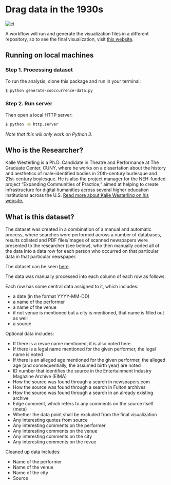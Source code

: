 # Drag data in the 1930s

[![ci](https://github.com/kallewesterling/drag-data-1930s/actions/workflows/cy.yml/badge.svg)](https://github.com/kallewesterling/drag-data-1930s/actions/workflows/cy.yml)

A workflow will run and generate the visualization files in a different repository, so to see the final visualization, visit [this website](https://kallewesterling.github.io/drag-network/).

## Running on local machines

### Step 1. Processing dataset

To run the analysis, clone this package and run in your terminal:

```sh
$ python generate-cooccurrence-data.py
```

### Step 2. Run server

Then open a local HTTP server:

```sh
$ python -m http.server
```

_Note that this will only work on Python 3._

## Who is the Researcher?

Kalle Westerling is a Ph.D. Candidate in Theatre and Performance at The Graduate Center, CUNY, where he works on a dissertation about the history and aesthetics of male-identified bodies in 20th-century burlesque and 21st-century boylesque. He is also the project manager for the NEH-funded project “Expanding Communities of Practice,” aimed at helping to create infrastructure for digital humanities across several higher education institutions across the U.S. [Read more about Kalle Westerling on his website.](https://westerling.nu/)

## What is this dataset?

The dataset was created in a combination of a manual and automatic process, where searches were performed across a number of databases, results collated and PDF files/images of scanned newspapers were presented to the researcher (see below), who then manually coded all of the data into a data row for each person who occurred on that particular data in that particular newspaper.

The dataset can be seen [here](https://docs.google.com/spreadsheets/d/1UlpFQ9WWA6_6X-RuMJ3vHdIbyqhCZ1VRYgcQYjXprAg/edit#gid=0).

The data was manually processed into each column of each row as follows.

Each row has some central data assigned to it, which includes:
- a date (in the format YYYY-MM-DD)
- a name of the performer
- a name of the venue
- if not venue is mentioned but a city is mentioned, that name is filled out as well
- a source

Optional data includes:
- If there is a revue name mentioned, it is also noted here.
- If there is a legal name mentioned for the given performer, the legal name is noted
- If there is an alleged age mentioned for the given performer, the alleged age (and consequentially, the assumed birth year) are noted
- ID number that identifies the source in the Entertainment Industry Magazine Archive (EIMA)
- How the source was found through a search in newspapers.com
- How the source was found through a search in Fulton archives
- How the source was found through a search in an already existing archive
- Edge comment, which refers to any comments on the source itself (meta)
- Whether the data point shall be excluded from the final visualization
- Any interesting quotes from source
- Any interesting comments on the performer
- Any interesting comments on the venue
- Any interesting comments on the city
- Any interesting comments on the revue

Cleaned up data includes:
- Name of the performer
- Name of the venue
- Name of the city
- Source

